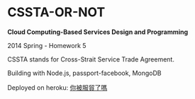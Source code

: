 CSSTA-OR-NOT
============

**Cloud Computing-Based Services Design and Programming**

2014 Spring - Homework 5

CSSTA stands for Cross-Strait Service Trade Agreement.

Building with Node.js, passport-facebook, MongoDB

Deployed on heroku: [你被服貿了嗎][1]

  [1]: http://nameless-atoll-8935.herokuapp.com/
